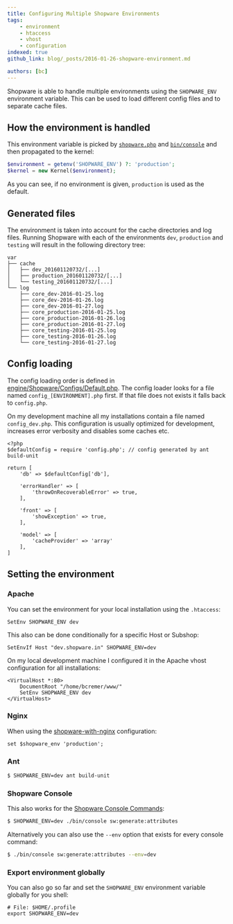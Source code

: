 ```yaml
---
title: Configuring Multiple Shopware Environments
tags:
    - environment
    - htaccess
    - vhost
    - configuration
indexed: true
github_link: blog/_posts/2016-01-26-shopware-environment.md

authors: [bc]
---
```


Shopware is able to handle multiple environments using the `SHOPWARE_ENV` environment variable.
This can be used to load different config files and to separate cache files.


## How the environment is handled

This environment variable is picked by [`shopware.php`](https://github.com/shopware/shopware/blob/5.2/shopware.php#L92) and [`bin/console`](https://github.com/shopware/shopware/blob/5.2/bin/console#L34) and then propagated to the kernel:

```php
$environment = getenv('SHOPWARE_ENV') ?: 'production';
$kernel = new Kernel($environment);
```

As you can see, if no environment is given, `production` is used as the default.

## Generated files

The environment is taken into account for the cache directories and log files.
Running Shopware with each of the environments `dev`, `production` and `testing` will result in the following directory tree:

```
var
├── cache
│   ├── dev_201601120732/[...]
│   ├── production_201601120732/[...]
│   └── testing_201601120732/[...]
└── log
    ├── core_dev-2016-01-25.log
    ├── core_dev-2016-01-26.log
    ├── core_dev-2016-01-27.log
    ├── core_production-2016-01-25.log
    ├── core_production-2016-01-26.log
    ├── core_production-2016-01-27.log
    ├── core_testing-2016-01-25.log
    ├── core_testing-2016-01-26.log
    └── core_testing-2016-01-27.log
```

## Config loading

The config loading order is defined in [engine/Shopware/Configs/Default.php](https://github.com/shopware/shopware/blob/cbafdd378de2bf5afab7504a90a2bc184ebbd681/engine/Shopware/Configs/Default.php#L3).
The config loader looks for a file named `config_[ENVIRONMENT].php` first. If that file does not exists it falls back to `config.php`.

On my development machine all my installations contain a file named `config_dev.php`.
This configuration is usually optimized for development, increases error verbosity and disables some caches etc.

```
<?php
$defaultConfig = require 'config.php'; // config generated by ant build-unit

return [
    'db' => $defaultConfig['db'],

    'errorHandler' => [
        'throwOnRecoverableError' => true,
    ],

    'front' => [
        'showException' => true,
    ],

    'model' => [
        'cacheProvider' => 'array'
    ],
]
```


## Setting the environment

### Apache

You can set the environment for your local installation using the `.htaccess`:

```
SetEnv SHOPWARE_ENV dev
```

This also can be done conditionally for a specific Host or Subshop:

```
SetEnvIf Host "dev.shopware.in" SHOPWARE_ENV=dev
```

On my local development machine I configured it in the Apache vhost configuration for all installations:

```
<VirtualHost *:80>
    DocumentRoot "/home/bcremer/www/"
    SetEnv SHOPWARE_ENV dev
</VirtualHost>
```

### Nginx
When using the [shopware-with-nginx](https://github.com/bcremer/shopware-with-nginx) configuration:

```
set $shopware_env 'production';
```

### Ant

```bash
$ SHOPWARE_ENV=dev ant build-unit
```

### Shopware Console

This also works for the [Shopware Console Commands](/developers-guide/shopware-5-cli-commands/):

```bash
$ SHOPWARE_ENV=dev ./bin/console sw:generate:attributes
```

Alternatively you can also use the `--env` option that exists for every console command:

```bash
$ ./bin/console sw:generate:attributes --env=dev
```

### Export environment globally
You can also go so far and set the `SHOPWARE_ENV` environment variable globally for you shell:

```
# File: $HOME/.profile
export SHOPWARE_ENV=dev
```
